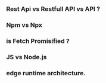 ### Rest Api vs Restfull API vs API ?
### Npm vs Npx
### is Fetch Promisified ?
### JS vs Node.js
### edge runtime architecture.